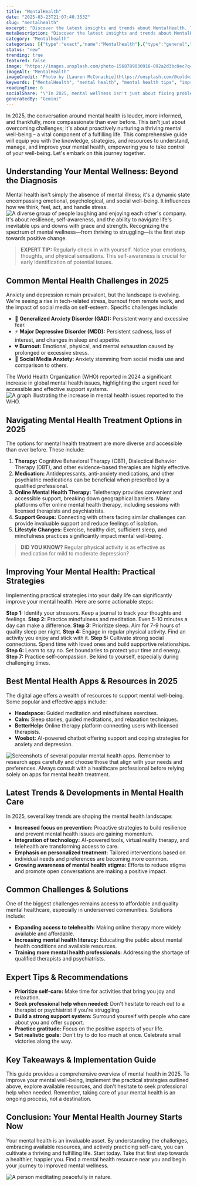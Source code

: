 ```yaml
---
title: "MentalHealth"
date: "2025-03-23T21:07:40.353Z"
slug: "mentalhealth"
excerpt: "Discover the latest insights and trends about MentalHealth. This comprehensive guide covers everything you need to know about MentalHealth in 2025."
metaDescription: "Discover the latest insights and trends about MentalHealth. This comprehensive guide covers everything you need to know about MentalHealth in 2025."
category: "Mentalhealth"
categories: [{"type":"exact","name":"Mentalhealth"},{"type":"general","name":"Healthcare"},{"type":"medium","name":"Therapy"},{"type":"specific","name":"Cognitive Behavioral Therapy"},{"type":"niche","name":"Exposure Therapy"}]
status: "new"
trending: true
featured: false
image: "https://images.unsplash.com/photo-1568789030916-892a2d3bc0ec?q=85&w=1200&fit=max&fm=webp&auto=compress"
imageAlt: "MentalHealth"
imageCredit: "Photo by [Lauren McConachie](https://unsplash.com/@coldwisper) on Unsplash"
keywords: ["MentalHealth", "mental health", "mental health tips", "improve mental health", "mental health treatment", "online mental health therapy", "best mental health apps", "mental health resources near me", "how to cope with anxiety", "managing depression symptoms"]
readingTime: 6
socialShare: "\"In 2025, mental wellness isn't just about fixing problems; it's about proactively building resilience and a thriving inner life.  Your journey to a healthier you starts now.\""
generatedBy: "Gemini"
---
```




In 2025, the conversation around mental health is louder, more informed, and thankfully, more compassionate than ever before.  This isn't just about overcoming challenges; it's about proactively nurturing a thriving mental well-being – a vital component of a fulfilling life.  This comprehensive guide will equip you with the knowledge, strategies, and resources to understand, manage, and improve your mental health, empowering you to take control of your well-being.  Let's embark on this journey together.

## Understanding Your Mental Wellness: Beyond the Diagnosis

Mental health isn't simply the absence of mental illness; it's a dynamic state encompassing emotional, psychological, and social well-being. It influences how we think, feel, act, and handle stress.  ![A diverse group of people laughing and enjoying each other's company.](https://images.unsplash.com/photo-1581301375209-e3e18b0e46ce?q=85&w=1200&fit=max&fm=webp&auto=compress)  It's about resilience, self-awareness, and the ability to navigate life's inevitable ups and downs with grace and strength. Recognizing the spectrum of mental wellness—from thriving to struggling—is the first step towards positive change.

> **EXPERT TIP:**  Regularly check in with yourself.  Notice your emotions, thoughts, and physical sensations.  This self-awareness is crucial for early identification of potential issues.

## Common Mental Health Challenges in 2025

Anxiety and depression remain prevalent, but the landscape is evolving. We're seeing a rise in tech-related stress, burnout from remote work, and the impact of social media on self-esteem.  Specific challenges include:

* 🔑 **Generalized Anxiety Disorder (GAD):** Persistent worry and excessive fear.
* ⚡ **Major Depressive Disorder (MDD):** Persistent sadness, loss of interest, and changes in sleep and appetite.
* 💔 **Burnout:**  Emotional, physical, and mental exhaustion caused by prolonged or excessive stress.
* 📱 **Social Media Anxiety:**  Anxiety stemming from social media use and comparison to others.

The World Health Organization (WHO) reported in 2024 a significant increase in global mental health issues, highlighting the urgent need for accessible and effective support systems. ![A graph illustrating the increase in mental health issues reported to the WHO.](https://images.unsplash.com/photo-1633895581945-afea9a307288?q=85&w=1200&fit=max&fm=webp&auto=compress)

## Navigating Mental Health Treatment Options in 2025

The options for mental health treatment are more diverse and accessible than ever before.  These include:

1. **Therapy:** Cognitive Behavioral Therapy (CBT), Dialectical Behavior Therapy (DBT), and other evidence-based therapies are highly effective.
2. **Medication:**  Antidepressants, anti-anxiety medications, and other psychiatric medications can be beneficial when prescribed by a qualified professional.
3. **Online Mental Health Therapy:**  Teletherapy provides convenient and accessible support, breaking down geographical barriers.  Many platforms offer online mental health therapy, including sessions with licensed therapists and psychiatrists.
4. **Support Groups:**  Connecting with others facing similar challenges can provide invaluable support and reduce feelings of isolation.
5. **Lifestyle Changes:**  Exercise, healthy diet, sufficient sleep, and mindfulness practices significantly impact mental well-being.

> **DID YOU KNOW?**  Regular physical activity is as effective as medication for mild to moderate depression?

##  Improving Your Mental Health: Practical Strategies

Implementing practical strategies into your daily life can significantly improve your mental health.  Here are some actionable steps:

**Step 1:** Identify your stressors.  Keep a journal to track your thoughts and feelings.
**Step 2:** Practice mindfulness and meditation.  Even 5-10 minutes a day can make a difference.
**Step 3:** Prioritize sleep. Aim for 7-9 hours of quality sleep per night.
**Step 4:**  Engage in regular physical activity. Find an activity you enjoy and stick with it.
**Step 5:** Cultivate strong social connections.  Spend time with loved ones and build supportive relationships.
**Step 6:**  Learn to say no.  Set boundaries to protect your time and energy.
**Step 7:**  Practice self-compassion. Be kind to yourself, especially during challenging times.

##  Best Mental Health Apps & Resources in 2025

The digital age offers a wealth of resources to support mental well-being.  Some popular and effective apps include:

* **Headspace:** Guided meditation and mindfulness exercises.
* **Calm:**  Sleep stories, guided meditations, and relaxation techniques.
* **BetterHelp:** Online therapy platform connecting users with licensed therapists.
* **Woebot:** AI-powered chatbot offering support and coping strategies for anxiety and depression.

![Screenshots of several popular mental health apps.](https://images.unsplash.com/photo-1568789066155-ae0e93fea402?q=85&w=1200&fit=max&fm=webp&auto=compress)  Remember to research apps carefully and choose those that align with your needs and preferences.  Always consult with a healthcare professional before relying solely on apps for mental health treatment.

##  Latest Trends & Developments in Mental Health Care

In 2025, several key trends are shaping the mental health landscape:

* **Increased focus on prevention:**  Proactive strategies to build resilience and prevent mental health issues are gaining momentum.
* **Integration of technology:**  AI-powered tools, virtual reality therapy, and telehealth are transforming access to care.
* **Emphasis on personalized treatment:**  Tailored interventions based on individual needs and preferences are becoming more common.
* **Growing awareness of mental health stigma:**  Efforts to reduce stigma and promote open conversations are making a positive impact.

##  Common Challenges & Solutions

One of the biggest challenges remains access to affordable and quality mental healthcare, especially in underserved communities.  Solutions include:

* **Expanding access to telehealth:**  Making online therapy more widely available and affordable.
* **Increasing mental health literacy:**  Educating the public about mental health conditions and available resources.
* **Training more mental health professionals:**  Addressing the shortage of qualified therapists and psychiatrists.

##  Expert Tips & Recommendations

* **Prioritize self-care:**  Make time for activities that bring you joy and relaxation.
* **Seek professional help when needed:**  Don't hesitate to reach out to a therapist or psychiatrist if you're struggling.
* **Build a strong support system:**  Surround yourself with people who care about you and offer support.
* **Practice gratitude:**  Focus on the positive aspects of your life.
* **Set realistic goals:**  Don't try to do too much at once.  Celebrate small victories along the way.

## Key Takeaways & Implementation Guide

This guide provides a comprehensive overview of mental health in 2025.  To improve your mental well-being, implement the practical strategies outlined above, explore available resources, and don't hesitate to seek professional help when needed.  Remember, taking care of your mental health is an ongoing process, not a destination.

## Conclusion: Your Mental Health Journey Starts Now

Your mental health is an invaluable asset.  By understanding the challenges, embracing available resources, and actively practicing self-care, you can cultivate a thriving and fulfilling life.  Start today.  Take that first step towards a healthier, happier you.  Find a mental health resource near you and begin your journey to improved mental wellness.

![A person meditating peacefully in nature.](https://images.unsplash.com/photo-1568789054936-1197f39c93be?q=85&w=1200&fit=max&fm=webp&auto=compress)

